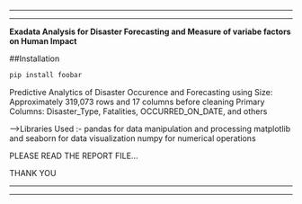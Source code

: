 -----------------------------------------------------------------------------------
-----------------------------------------------------------------------------------
**Exadata Analysis for Disaster Forecasting and Measure of variabe factors on Human Impact**

##Installation

```bash
pip install foobar
```

Predictive Analytics of Disaster Occurence and Forecasting using
Size: Approximately 319,073 rows and 17 columns before cleaning
Primary Columns: Disaster_Type, Fatalities, OCCURRED_ON_DATE, and others

-->Libraries Used :-
pandas for data manipulation and processing
matplotlib and seaborn for data visualization
numpy for numerical operations

PLEASE READ THE REPORT FILE...

THANK YOU

------------------------------------------------------------------------------------
------------------------------------------------------------------------------------
